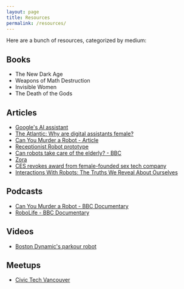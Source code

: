 ```yaml
---
layout: page
title: Resources
permalink: /resources/
---
```


Here are a bunch of resources, categorized by medium:

## Books

- The New Dark Age
- Weapons of Math Destruction
- Invisible Women
- The Death of the Gods

## Articles

- [Google's AI assistant](https://www.youtube.com/watch?v=JvbHu_bVa_g)
- [The Atlantic: Why are digital assistants female?](https://www.theatlantic.com/technology/archive/2016/03/why-do-so-many-digital-assistants-have-feminine-names/475884/)
- [Can You Murder a Robot - Article](https://www.bbc.com/news/technology-47090174)
- [Receptionist Robot prototype](https://www.youtube.com/watch?v=oRlwvLubFxg)
- [Can robots take care of the elderly? - BBC](https://www.youtube.com/watch?v=XuwP5iOB-gs)
- [Zora](https://www.nytimes.com/interactive/2018/11/23/technology/robot-nurse-zora.html)
- [CES revokes award from female-founded sex tech company](https://techcrunch.com/2019/01/08/ces-revokes-award-from-female-founded-sex-tech-company/)
- [Interactions With Robots: The Truths We Reveal About Ourselves](https://www.annualreviews.org/doi/full/10.1146/annurev-psych-010416-043958)

## Podcasts

- [Can You Murder a Robot - BBC Documentary](https://www.bbc.co.uk/programmes/p073p3gb)
- [RoboLife - BBC Documentary](https://www.bbc.co.uk/programmes/w3csz36y)

## Videos

- [Boston Dynamic's parkour robot](https://www.youtube.com/watch?v=LikxFZZO2sk)

## Meetups

- [Civic Tech Vancouver](https://civictechvancouver.ca/)
